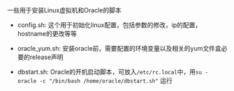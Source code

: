 一些用于安装Linux虚拟机和Oracle的脚本

- config.sh: 这个用于初始化linux配置，包括参数的修改，ip的配置，hostname的更改等等

- oracle_yum.sh: 安装oracle前，需要配置的环境变量以及相关的yum文件盒必要的release声明

- dbstart.sh: Oracle的开机启动脚本，可放入`/etc/rc.local`中，用`su - oracle -c "/bin/bash /home/oracle/dbstart.sh"` 运行


